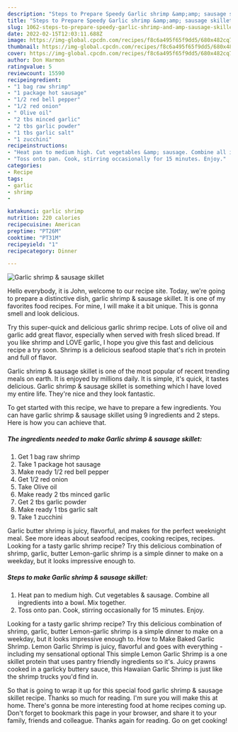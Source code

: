 ```yaml
---
description: "Steps to Prepare Speedy Garlic shrimp &amp;amp; sausage skillet"
title: "Steps to Prepare Speedy Garlic shrimp &amp;amp; sausage skillet"
slug: 1062-steps-to-prepare-speedy-garlic-shrimp-and-amp-sausage-skillet
date: 2022-02-15T12:03:11.688Z
image: https://img-global.cpcdn.com/recipes/f8c6a495f65f9dd5/680x482cq70/garlic-shrimp-sausage-skillet-recipe-main-photo.jpg
thumbnail: https://img-global.cpcdn.com/recipes/f8c6a495f65f9dd5/680x482cq70/garlic-shrimp-sausage-skillet-recipe-main-photo.jpg
cover: https://img-global.cpcdn.com/recipes/f8c6a495f65f9dd5/680x482cq70/garlic-shrimp-sausage-skillet-recipe-main-photo.jpg
author: Don Harmon
ratingvalue: 5
reviewcount: 15590
recipeingredient:
- "1 bag raw shrimp"
- "1 package hot sausage"
- "1/2 red bell pepper"
- "1/2 red onion"
- " Olive oil"
- "2 tbs minced garlic"
- "2 tbs garlic powder"
- "1 tbs garlic salt"
- "1 zucchini"
recipeinstructions:
- "Heat pan to medium high. Cut vegetables &amp; sausage. Combine all ingredients into a bowl. Mix together."
- "Toss onto pan. Cook, stirring occasionally for 15 minutes. Enjoy."
categories:
- Recipe
tags:
- garlic
- shrimp
- 

katakunci: garlic shrimp  
nutrition: 220 calories
recipecuisine: American
preptime: "PT26M"
cooktime: "PT31M"
recipeyield: "1"
recipecategory: Dinner

---
```



![Garlic shrimp &amp; sausage skillet](https://img-global.cpcdn.com/recipes/f8c6a495f65f9dd5/680x482cq70/garlic-shrimp-sausage-skillet-recipe-main-photo.jpg)

Hello everybody, it is John, welcome to our recipe site. Today, we're going to prepare a distinctive dish, garlic shrimp &amp; sausage skillet. It is one of my favorites food recipes. For mine, I will make it a bit unique. This is gonna smell and look delicious.

Try this super-quick and delicious garlic shrimp recipe. Lots of olive oil and garlic add great flavor, especially when served with fresh sliced bread. If you like shrimp and LOVE garlic, I hope you give this fast and delicious recipe a try soon. Shrimp is a delicious seafood staple that&#39;s rich in protein and full of flavor.

Garlic shrimp &amp; sausage skillet is one of the most popular of recent trending meals on earth. It is enjoyed by millions daily. It is simple, it's quick, it tastes delicious. Garlic shrimp &amp; sausage skillet is something which I have loved my entire life. They're nice and they look fantastic.


To get started with this recipe, we have to prepare a few ingredients. You can have garlic shrimp &amp; sausage skillet using 9 ingredients and 2 steps. Here is how you can achieve that.

<!--inarticleads1-->

##### The ingredients needed to make Garlic shrimp &amp; sausage skillet:

1. Get 1 bag raw shrimp
1. Take 1 package hot sausage
1. Make ready 1/2 red bell pepper
1. Get 1/2 red onion
1. Take  Olive oil
1. Make ready 2 tbs minced garlic
1. Get 2 tbs garlic powder
1. Make ready 1 tbs garlic salt
1. Take 1 zucchini


Garlic butter shrimp is juicy, flavorful, and makes for the perfect weeknight meal. See more ideas about seafood recipes, cooking recipes, recipes. Looking for a tasty garlic shrimp recipe? Try this delicious combination of shrimp, garlic, butter Lemon-garlic shrimp is a simple dinner to make on a weekday, but it looks impressive enough to. 

<!--inarticleads2-->

##### Steps to make Garlic shrimp &amp; sausage skillet:

1. Heat pan to medium high. Cut vegetables &amp; sausage. Combine all ingredients into a bowl. Mix together.
1. Toss onto pan. Cook, stirring occasionally for 15 minutes. Enjoy.


Looking for a tasty garlic shrimp recipe? Try this delicious combination of shrimp, garlic, butter Lemon-garlic shrimp is a simple dinner to make on a weekday, but it looks impressive enough to. How to Make Baked Garlic Shrimp. Lemon Garlic Shrimp is juicy, flavorful and goes with everything - including my sensational optional This simple Lemon Garlic Shrimp is a one skillet protein that uses pantry friendly ingredients so it&#39;s. Juicy prawns cooked in a garlicky buttery sauce, this Hawaiian Garlic Shrimp is just like the shrimp trucks you&#39;d find in. 

So that is going to wrap it up for this special food garlic shrimp &amp; sausage skillet recipe. Thanks so much for reading. I'm sure you will make this at home. There's gonna be more interesting food at home recipes coming up. Don't forget to bookmark this page in your browser, and share it to your family, friends and colleague. Thanks again for reading. Go on get cooking!
